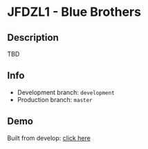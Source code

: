 # JFDZL1 - Blue Brothers

## Description
TBD

## Info
* Development branch: `development`
* Production branch: `master`

## Demo
Built from develop: [click here](http://blue-brothers.jfdzl1.is-academy.pl)
